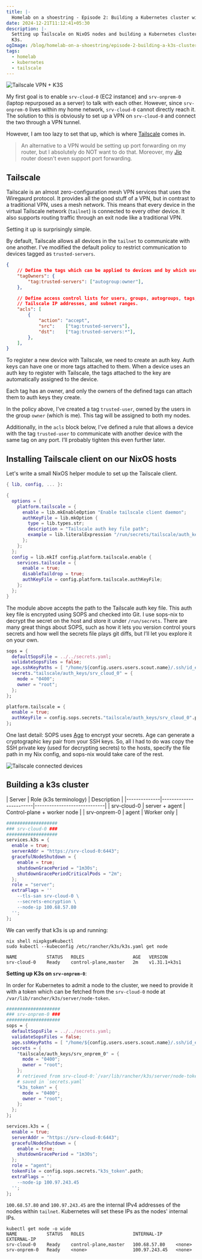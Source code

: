 ```yaml
---
title: |-
  Homelab on a shoestring - Episode 2: Building a Kubernetes cluster with K3s
date: 2024-12-21T11:12:41+05:30
description: |-
  Setting up Tailscale on NixOS nodes and building a Kubernetes cluster using
  K3s.
ogImage: /blog/homelab-on-a-shoestring/episode-2-building-a-k3s-cluster/homelab-on-a-shoestring-tailscale-vpn-k3s-cluster.webp
tags:
  - homelab
  - kubernetes
  - tailscale
---
```


![Tailscale VPN + K3S](homelab-on-a-shoestring-tailscale-vpn-k3s-cluster.webp)

My first goal is to enable `srv-cloud-0` (EC2 instance) and `srv-onprem-0` (laptop repurposed as a server) to talk with each other. However, since `srv-onprem-0` lives within my home network, `srv-cloud-0` cannot directly reach it. The solution to this is obviously to set up a VPN on `srv-cloud-0` and connect the two through a VPN tunnel.

However, I am too lazy to set that up, which is where [Tailscale](https://tailscale.com) comes in.

> An alternative to a VPN would be setting up port forwarding on my router, but I absolutely do NOT want to do that. Moreover, my [Jio](https://www.jio.com/) router doesn't even support port forwarding.

## Tailscale

Tailscale is an almost zero-configuration mesh VPN services that uses the Wiregaurd protocol. It provides all the good stuff of a VPN, but in contrast to a traditional VPN, uses a mesh network. This means that every device in the virtual Tailscale network (`tailnet`) is connected to every other device. It also supports routing traffic through an exit node like a traditional VPN.

Setting it up is surprisingly simple.

By default, Tailscale allows all devices in the `tailnet` to communicate with one another. I've modified the default policy to restrict communication to devices tagged as `trusted-servers`.

```json
{
	// Define the tags which can be applied to devices and by which users.
	"tagOwners": {
		"tag:trusted-servers": ["autogroup:owner"],
	},

	// Define access control lists for users, groups, autogroups, tags,
	// Tailscale IP addresses, and subnet ranges.
	"acls": [
		{
			"action": "accept",
			"src":    ["tag:trusted-servers"],
			"dst":    ["tag:trusted-servers:*"],
		},
	],
}
```

To register a new device with Tailscale, we need to create an auth key. Auth keys can have one or more tags attached to them. When a device uses an auth key to register with Tailscale, the tags attached to the key are automatically assigned to the device.

Each tag has an owner, and only the owners of the defined tags can attach them to auth keys they create.

In the policy above, I’ve created a tag `trusted-user`, owned by the users in the group `owner` (which is me). This tag will be assigned to both my nodes.

Additionally, in the `acls` block below, I've defined a rule that allows a device with the tag `trusted-user` to communicate with another device with the same tag on any port. I’ll probably tighten this even further later.

## Installing Tailscale client on our NixOS hosts

Let's write a small NixOS helper module to set up the Tailscale client.

```nix
{ lib, config, ... }:

{
  options = {
    platform.tailscale = {
      enable = lib.mkEnableOption "Enable tailscale client daemon";
      authKeyFile = lib.mkOption {
        type = lib.types.str;
        description = "Tailscale auth key file path";
        example = lib.literalExpression "/run/secrets/tailscale/auth_key";
      };
    };
  };
  config = lib.mkIf config.platform.tailscale.enable {
    services.tailscale = {
      enable = true;
      disableTaildrop = true;
      authKeyFile = config.platform.tailscale.authKeyFile;
    };
  };
}
```

The module above accepts the path to the Tailscale auth key file. This auth key file is encrypted using SOPS and checked into Git. I use sops-nix to decrypt the secret on the host and store it under `/run/secrets`. There are many great things about SOPS, such as how it lets you version control yours secrets and how well the secrets file plays git diffs, but I’ll let you explore it on your own.

```nix
sops = {
  defaultSopsFile = ../../secrets.yaml;
  validateSopsFiles = false;
  age.sshKeyPaths = [ "/home/${config.users.users.scout.name}/.ssh/id_ed25519" ];
  secrets."tailscale/auth_keys/srv_cloud_0" = {
    mode = "0400";
    owner = "root";
  };
};

platform.tailscale = {
  enable = true;
  authKeyFile = config.sops.secrets."tailscale/auth_keys/srv_cloud_0".path;
};
```

One last detail: SOPS uses [Age](https://github.com/FiloSottile/age) to encrypt your secrets. Age can generate a cryptographic key pair from your SSH keys. So, all I had to do was copy the SSH private key (used for decrypting secrets) to the hosts, specify the file path in my Nix config, and sops-nix would take care of the rest.

![Tailscale connected devices](tailscale-connected-devices.png)

## Building a k3s cluster

| Server | Role (k3s terminology) | Description | |--------------|------------------------|-----------------------------| | srv-cloud-0 | server + agent | Control-plane + worker node | | srv-onprem-0 | agent | Worker only |

```nix
###################
### srv-cloud-0 ###
###################
services.k3s = {
  enable = true;
  serverAddr = "https://srv-cloud-0:6443";
  gracefulNodeShutdown = {
    enable = true;
    shutdownGracePeriod = "1m30s";
    shutdownGracePeriodCriticalPods = "2m";
  };
  role = "server";
  extraFlags = ''
    --tls-san srv-cloud-0 \
    --secrets-encryption \
    --node-ip 100.68.57.80
  '';
};
```

We can verify that k3s is up and running:

```text
nix shell nixpkgs#kubectl
sudo kubectl --kubeconfig /etc/rancher/k3s/k3s.yaml get node

NAME           STATUS   ROLES                  AGE   VERSION
srv-cloud-0    Ready    control-plane,master   2m    v1.31.1+k3s1
```

**Setting up K3s on `srv-onprem-0`**:

In order for Kubernetes to admit a node to the cluster, we need to provide it with a token which can be fetched from the `srv-cloud-0` node at `/var/lib/rancher/k3s/server/node-token`.

```nix
####################
### srv-onprem-0 ###
####################
sops = {
  defaultSopsFile = ../../secrets.yaml;
  validateSopsFiles = false;
  age.sshKeyPaths = [ "/home/${config.users.users.scout.name}/.ssh/id_ed25519" ];
  secrets = {
    "tailscale/auth_keys/srv_onprem_0" = {
      mode = "0400";
      owner = "root";
    };
    # retrieved from srv-cloud-0:`/var/lib/rancher/k3s/server/node-token` and
    # saved in `secrets.yaml`
    "k3s_token" = {
      mode = "0400";
      owner = "root";
    };
  };
};

services.k3s = {
  enable = true;
  serverAddr = "https://srv-cloud-0:6443";
  gracefulNodeShutdown = {
    enable = true;
    shutdownGracePeriod = "1m30s";
  };
  role = "agent";
  tokenFile = config.sops.secrets."k3s_token".path;
  extraFlags = ''
    --node-ip 100.97.243.45
  '';
};
```

`100.68.57.80` and `100.97.243.45` are the internal IPv4 addresses of the nodes within `tailnet`. Kubernetes will set these IPs as the nodes' internal IPs.

```plaintext
kubectl get node -o wide
NAME           STATUS   ROLES                  INTERNAL-IP     EXTERNAL-IP
srv-cloud-0    Ready    control-plane,master   100.68.57.80    <none>
srv-onprem-0   Ready    <none>                 100.97.243.45   <none>
```
